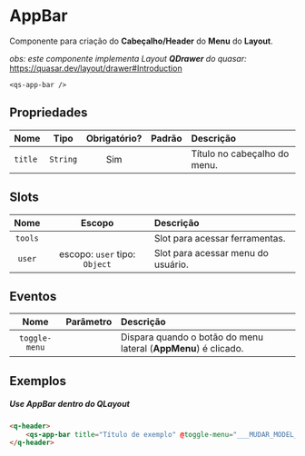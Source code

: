 # AppBar

Componente para criação do **Cabeçalho/Header** do **Menu** do **Layout**.

*obs: este componente implementa Layout **QDrawer** do quasar:* https://quasar.dev/layout/drawer#Introduction

```
<qs-app-bar />
```

## Propriedades

| Nome | Tipo | Obrigatório? | Padrão | Descrição |
|:-|:-:|:-:|:-:|:-|
| `title` | `String` | Sim | | Título no cabeçalho do menu. |

## Slots

| Nome | Escopo | Descrição |
|:-:|:-:|:-|
| `tools` | | Slot para acessar ferramentas. |
| `user` | escopo: `user` tipo: `Object` | Slot para acessar menu do usuário. |

## Eventos
| Nome | Parâmetro | Descrição |
|:-:|:-:|:-|
| `toggle-menu` | | Dispara quando o botão do menu lateral (**AppMenu**) é clicado. |

## Exemplos

##### Use AppBar dentro do QLayout

```html
<q-header>
	<qs-app-bar title="Título de exemplo" @toggle-menu="___MUDAR_MODEL_DO_APPMENU___" />
</q-header>
```